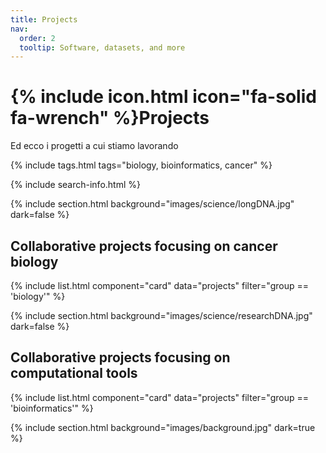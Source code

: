 ```yaml
---
title: Projects
nav:
  order: 2
  tooltip: Software, datasets, and more
---
```


# {% include icon.html icon="fa-solid fa-wrench" %}Projects

Ed ecco i progetti a cui stiamo lavorando

{% include tags.html tags="biology, bioinformatics, cancer" %}

{% include search-info.html %}

{% include section.html background="images/science/longDNA.jpg" dark=false %}

## Collaborative projects focusing on cancer biology

{% include list.html component="card" data="projects" filter="group == 'biology'" %}


{% include section.html background="images/science/researchDNA.jpg" dark=false %}

## Collaborative projects focusing on computational tools

{% include list.html component="card" data="projects" filter="group == 'bioinformatics'" %}

{% include section.html background="images/background.jpg" dark=true %}
